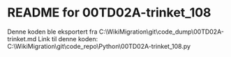 # README for 00TD02A-trinket_108
Denne koden ble eksportert fra C:\WikiMigration\git\code_dump\00TD02A-trinket.md
Link til denne koden: C:\WikiMigration\git\code_repo\Python\00TD02A-trinket_108.py

